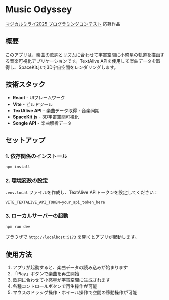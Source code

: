 # Music Odyssey

[マジカルミライ2025 プログラミングコンテスト](https://magicalmirai.com/2025/procon/) 応募作品

## 概要

このアプリは、楽曲の歌詞とリズムに合わせて宇宙空間に小惑星の軌道を描画する音楽可視化アプリケーションです。TextAlive APIを使用して楽曲データを取得し、SpaceKit.jsで3D宇宙空間をレンダリングします。

## 技術スタック

- **React** - UIフレームワーク
- **Vite** - ビルドツール
- **TextAlive API** - 楽曲データ取得・音楽同期
- **SpaceKit.js** - 3D宇宙空間可視化
- **Songle API** - 楽曲解析データ

## セットアップ

### 1. 依存関係のインストール

```bash
npm install
```

### 2. 環境変数の設定

`.env.local` ファイルを作成し、TextAlive APIトークンを設定してください：

```
VITE_TEXTALIVE_API_TOKEN=your_api_token_here
```

### 3. ローカルサーバーの起動

```bash
npm run dev
```

ブラウザで `http://localhost:5173` を開くとアプリが起動します。

## 使用方法

1. アプリが起動すると、楽曲データの読み込みが始まります
2. 「Play」ボタンで楽曲を再生開始
3. 歌詞に合わせて小惑星が宇宙空間に生成されます
4. 各種コントロールボタンで再生操作が可能
5. マウスのドラッグ操作・ホイール操作で空間の移動操作が可能
